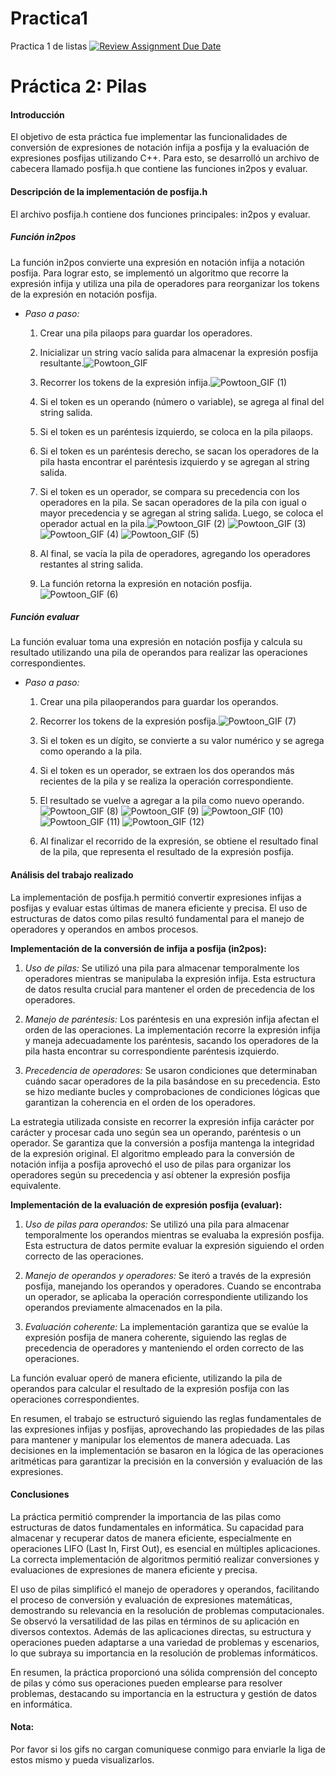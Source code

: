 # Practica1
Practica 1 de listas
[![Review Assignment Due Date](https://classroom.github.com/assets/deadline-readme-button-24ddc0f5d75046c5622901739e7c5dd533143b0c8e959d652212380cedb1ea36.svg)](https://classroom.github.com/a/zQRHq8rg)

# Práctica 2: Pilas

#### Introducción

El objetivo de esta práctica fue implementar las funcionalidades de conversión de expresiones de notación infija a posfija y la evaluación de expresiones posfijas utilizando C++. Para esto, se desarrolló un archivo de cabecera llamado posfija.h que contiene las funciones in2pos y evaluar.

#### Descripción de la implementación de posfija.h

El archivo posfija.h contiene dos funciones principales: in2pos y evaluar.

##### Función in2pos

La función in2pos convierte una expresión en notación infija a notación posfija. Para lograr esto, se implementó un algoritmo que recorre la expresión infija y utiliza una pila de operadores para reorganizar los tokens de la expresión en notación posfija.

- *Paso a paso:*
  1. Crear una pila pilaops para guardar los operadores. 
  2. Inicializar un string vacío salida para almacenar la expresión posfija resultante.![Powtoon_GIF](https://github.com/AGN-Teaching/practica-2-pilas-brizavda/assets/141947806/197c5ebc-d25e-47b1-b2c6-b524f116f049)

  3. Recorrer los tokens de la expresión infija.![Powtoon_GIF (1)](https://github.com/AGN-Teaching/practica-2-pilas-brizavda/assets/141947806/ba0da8f9-f206-44f4-8cfe-6bc6c4cc9bd0)

  4. Si el token es un operando (número o variable), se agrega al final del string salida.
  5. Si el token es un paréntesis izquierdo, se coloca en la pila pilaops.
  6. Si el token es un paréntesis derecho, se sacan los operadores de la pila hasta encontrar el paréntesis izquierdo y se agregan al string salida.
  7. Si el token es un operador, se compara su precedencia con los operadores en la pila. Se sacan operadores de la pila con igual o mayor precedencia y se agregan al string salida. Luego, se coloca el operador actual en la pila.![Powtoon_GIF (2)](https://github.com/AGN-Teaching/practica-2-pilas-brizavda/assets/141947806/97d14afc-7ce2-48fb-9195-435e59307c93)
![Powtoon_GIF (3)](https://github.com/AGN-Teaching/practica-2-pilas-brizavda/assets/141947806/893bb817-a67a-4319-9404-08f4295d9485)
![Powtoon_GIF (4)](https://github.com/AGN-Teaching/practica-2-pilas-brizavda/assets/141947806/cf1e8ec1-60bd-4ba7-97fc-43fc260c6272)
![Powtoon_GIF (5)](https://github.com/AGN-Teaching/practica-2-pilas-brizavda/assets/141947806/4ced01ff-1084-4665-9a34-5f492409c7f5)

  8. Al final, se vacía la pila de operadores, agregando los operadores restantes al string salida.
  9. La función retorna la expresión en notación posfija.
![Powtoon_GIF (6)](https://github.com/AGN-Teaching/practica-2-pilas-brizavda/assets/141947806/afe5610f-5c1e-4b42-a5ca-01379ab0083b)

##### Función evaluar

La función evaluar toma una expresión en notación posfija y calcula su resultado utilizando una pila de operandos para realizar las operaciones correspondientes.

- *Paso a paso:*
  1. Crear una pila pilaoperandos para guardar los operandos.
  2. Recorrer los tokens de la expresión posfija.![Powtoon_GIF (7)](https://github.com/AGN-Teaching/practica-2-pilas-brizavda/assets/141947806/4ff343e7-de3c-4f17-ab4b-14cc95bab816)

  3. Si el token es un dígito, se convierte a su valor numérico y se agrega como operando a la pila.
  4. Si el token es un operador, se extraen los dos operandos más recientes de la pila y se realiza la operación correspondiente.
  5. El resultado se vuelve a agregar a la pila como nuevo operando.![Powtoon_GIF (8)](https://github.com/AGN-Teaching/practica-2-pilas-brizavda/assets/141947806/f0b62e3c-6c91-4ee9-8fe7-721be324ac30)
![Powtoon_GIF (9)](https://github.com/AGN-Teaching/practica-2-pilas-brizavda/assets/141947806/65cbd81c-cbac-497e-ae80-0f9836eb37f1)
![Powtoon_GIF (10)](https://github.com/AGN-Teaching/practica-2-pilas-brizavda/assets/141947806/1fb82f0f-f94f-4a71-9f39-6b49357b4959)
![Powtoon_GIF (11)](https://github.com/AGN-Teaching/practica-2-pilas-brizavda/assets/141947806/0f4387be-2bc2-41ba-817e-07d42282d4d3)
![Powtoon_GIF (12)](https://github.com/AGN-Teaching/practica-2-pilas-brizavda/assets/141947806/2486eed4-5dfb-4b21-860b-8bba74f4ed21)

  6. Al finalizar el recorrido de la expresión, se obtiene el resultado final de la pila, que representa el resultado de la expresión posfija.

#### Análisis del trabajo realizado

La implementación de posfija.h permitió convertir expresiones infijas a posfijas y evaluar estas últimas de manera eficiente y precisa. El uso de estructuras de datos como pilas resultó fundamental para el manejo de operadores y operandos en ambos procesos.

**Implementación de la conversión de infija a posfija (in2pos):**

1. *Uso de pilas:* Se utilizó una pila para almacenar temporalmente los operadores mientras se manipulaba la expresión infija. Esta estructura de datos resulta crucial para mantener el orden de precedencia de los operadores.

2. *Manejo de paréntesis:* Los paréntesis en una expresión infija afectan el orden de las operaciones. La implementación recorre la expresión infija y maneja adecuadamente los paréntesis, sacando los operadores de la pila hasta encontrar su correspondiente paréntesis izquierdo.

3. *Precedencia de operadores:* Se usaron condiciones que determinaban cuándo sacar operadores de la pila basándose en su precedencia. Esto se hizo mediante bucles y comprobaciones de condiciones lógicas que garantizan la coherencia en el orden de los operadores.

La estrategia utilizada consiste en recorrer la expresión infija carácter por carácter y procesar cada uno según sea un operando, paréntesis o un operador. Se garantiza que la conversión a posfija mantenga la integridad de la expresión original.
El algoritmo empleado para la conversión de notación infija a posfija aprovechó el uso de pilas para organizar los operadores según su precedencia y así obtener la expresión posfija equivalente.

**Implementación de la evaluación de expresión posfija (evaluar):**

1. *Uso de pilas para operandos:* Se utilizó una pila para almacenar temporalmente los operandos mientras se evaluaba la expresión posfija. Esta estructura de datos permite evaluar la expresión siguiendo el orden correcto de las operaciones.

2. *Manejo de operandos y operadores:* Se iteró a través de la expresión posfija, manejando los operandos y operadores. Cuando se encontraba un operador, se aplicaba la operación correspondiente utilizando los operandos previamente almacenados en la pila.

3. *Evaluación coherente:* La implementación garantiza que se evalúe la expresión posfija de manera coherente, siguiendo las reglas de precedencia de operadores y manteniendo el orden correcto de las operaciones.

La función evaluar operó de manera eficiente, utilizando la pila de operandos para calcular el resultado de la expresión posfija con las operaciones correspondientes.

En resumen, el trabajo se estructuró siguiendo las reglas fundamentales de las expresiones infijas y posfijas, aprovechando las propiedades de las pilas para mantener y manipular los elementos de manera adecuada. Las decisiones en la implementación se basaron en la lógica de las operaciones aritméticas para garantizar la precisión en la conversión y evaluación de las expresiones.

#### Conclusiones

 La práctica permitió comprender la importancia de las pilas como estructuras de datos fundamentales en informática. Su capacidad para almacenar y recuperar datos de manera eficiente, especialmente en operaciones LIFO (Last In, First Out), es esencial en múltiples aplicaciones. La correcta implementación de algoritmos permitió realizar conversiones y evaluaciones de expresiones de manera eficiente y precisa.

El uso de pilas simplificó el manejo de operadores y operandos, facilitando el proceso de conversión y evaluación de expresiones matemáticas, demostrando su relevancia en la resolución de problemas computacionales. Se observó la versatilidad de las pilas en términos de su aplicación en diversos contextos. Además de las aplicaciones directas, su estructura y operaciones pueden adaptarse a una variedad de problemas y escenarios, lo que subraya su importancia en la resolución de problemas informáticos.

En resumen, la práctica proporcionó una sólida comprensión del concepto de pilas y cómo sus operaciones pueden emplearse para resolver problemas, destacando su importancia en la estructura y gestión de datos en informática.

#### Nota: 
Por favor si los gifs no cargan comuniquese conmigo para enviarle la liga de estos mismo y pueda visualizarlos.
